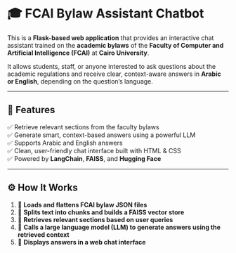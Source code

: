 # 🎓 FCAI Bylaw Assistant Chatbot

This is a **Flask-based web application** that provides an interactive chat assistant trained on the **academic bylaws** of the **Faculty of Computer and Artificial Intelligence (FCAI)** at **Cairo University**.

It allows students, staff, or anyone interested to ask questions about the academic regulations and receive clear, context-aware answers in **Arabic or English**, depending on the question’s language.

---

## 📌 Features

✅ Retrieve relevant sections from the faculty bylaws  
✅ Generate smart, context-based answers using a powerful LLM  
✅ Supports Arabic and English answers  
✅ Clean, user-friendly chat interface built with HTML & CSS  
✅ Powered by **LangChain**, **FAISS**, and **Hugging Face**

---

## ⚙️ How It Works

1. 📄 **Loads and flattens FCAI bylaw JSON files**
2. 🧩 **Splits text into chunks and builds a FAISS vector store**
3. 🧠 **Retrieves relevant sections based on user queries**
4. 🤖 **Calls a large language model (LLM) to generate answers using the retrieved context**
5. 💬 **Displays answers in a web chat interface**


